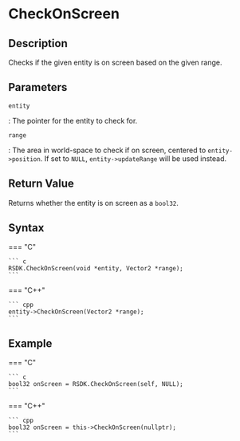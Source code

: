 # CheckOnScreen

## Description
Checks if the given entity is on screen based on the given range.

## Parameters
`entity`

:   The pointer for the entity to check for.

`range`

:   The area in world-space to check if on screen, centered to `entity->position`. If set to `NULL`, `entity->updateRange` will be used instead.

## Return Value
Returns whether the entity is on screen as a `bool32`.

## Syntax
=== "C"

	``` c
	RSDK.CheckOnScreen(void *entity, Vector2 *range);
	```

=== "C++"

	``` cpp
	entity->CheckOnScreen(Vector2 *range);
	```

## Example
=== "C"

	``` c
	bool32 onScreen = RSDK.CheckOnScreen(self, NULL);
	```

=== "C++"

	``` cpp
	bool32 onScreen = this->CheckOnScreen(nullptr);
	```
